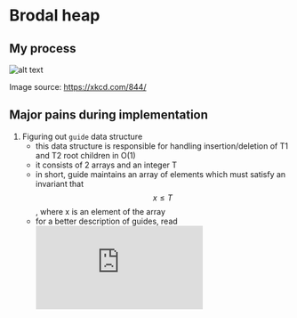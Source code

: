 # Brodal heap

## My process
![alt text](https://xkcd.com/comics/good_code.png)

Image source: https://xkcd.com/844/

## Major pains during implementation

1. Figuring out `guide` data structure
   - this data structure is responsible for handling insertion/deletion of T1 and T2 root children in O(1)
   - it consists of 2 arrays and an integer T
   - in short, guide maintains an array of elements which must satisfy an invariant that $$x \le T$$, where x is an element of the array
   - for a better description of guides, read ![On the Power of Structural Violations in Priority](https://crpit.scem.westernsydney.edu.au/abstracts/CRPITV65Elmasry.html)
